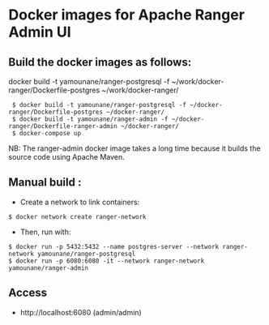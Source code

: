 # Docker images for Apache Ranger Admin UI

## Build the docker images as follows:

docker build -t yamounane/ranger-postgresql -f ~/work/docker-ranger/Dockerfile-postgres ~/work/docker-ranger/

```
 $ docker build -t yamounane/ranger-postgresql -f ~/docker-ranger/Dockerfile-postgres ~/docker-ranger/
 $ docker build -t yamounane/ranger-admin -f ~/docker-ranger/Dockerfile-ranger-admin ~/docker-ranger/
 $ docker-compose up
```

NB: The ranger-admin docker image takes a long time because it builds
the source code using Apache Maven.

## Manual build :

 * Create a network to link containers: 

```
$ docker network create ranger-network
```

 * Then, run with: 

```
$ docker run -p 5432:5432 --name postgres-server --network ranger-network yamounane/ranger-postgresql
$ docker run -p 6080:6080 -it --network ranger-network yamounane/ranger-admin
```

## Access 

 * http://localhost:6080 (admin/admin)